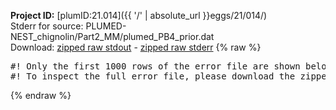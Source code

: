 **Project ID:** [plumID:21.014]({{ '/' | absolute_url }}eggs/21/014/)  
Stderr for source:  PLUMED-NEST_chignolin/Part2_MM/plumed_PB4_prior.dat   
Download: [zipped raw stdout](plumed_PB4_prior.dat.plumed_master.stdout.txt.zip) - [zipped raw stderr](plumed_PB4_prior.dat.plumed_master.stderr.txt.zip) 
{% raw %}
<pre>
#! Only the first 1000 rows of the error file are shown below
#! To inspect the full error file, please download the zipped raw stderr file above
</pre>
{% endraw %}
